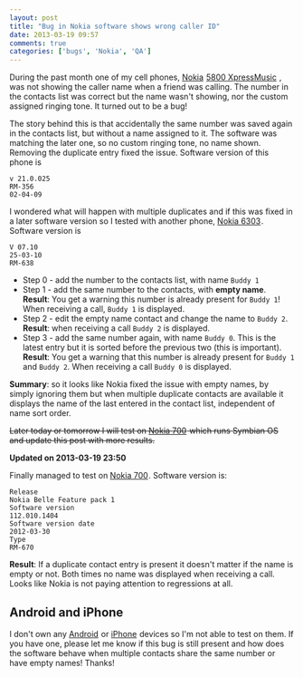 ```yaml
---
layout: post
title: "Bug in Nokia software shows wrong caller ID"
date: 2013-03-19 09:57
comments: true
categories: ['bugs', 'Nokia', 'QA']
---
```


During the past month one of my cell phones,
<a target="_blank" href="http://www.amazon.com/s/?_encoding=UTF8&camp=1789&creative=390957&field-keywords=Nokia&linkCode=ur2&tag=atodorovorg-20&url=search-alias%3Daps">Nokia</a><img src="https://www.assoc-amazon.com/e/ir?t=atodorovorg-20&l=ur2&o=1" width="1" height="1" border="0" alt="" style="border:none !important; margin:0px !important;" />
<a href="http://www.amazon.com/gp/product/B001SEAOC6/ref=as_li_ss_tl?ie=UTF8&camp=1789&creative=390957&creativeASIN=B001SEAOC6&linkCode=as2&tag=atodorovorg-20">5800 XpressMusic</a><img src="http://www.assoc-amazon.com/e/ir?t=atodorovorg-20&l=as2&o=1&a=B001SEAOC6" width="1" height="1" border="0" alt="" style="border:none !important; margin:0px !important;" />
, was not showing the caller name when a friend was calling.
The number in the contacts list was correct but the name wasn't showing,
nor the custom assigned ringing tone. It turned out to be a bug!

The story behind this is that accidentally the same number was saved again
in the contacts list, but without a name assigned to it.
The software was matching the later one, so no custom ringing tone,
no name shown. Removing the duplicate entry fixed the issue. Software version of this
phone is

    v 21.0.025
    RM-356
    02-04-09

I wondered what will happen with multiple duplicates and if this was fixed in a later
software version so I tested with another phone,
<a href="http://www.amazon.com/gp/product/B002RXEI6U/ref=as_li_ss_tl?ie=UTF8&camp=1789&creative=390957&creativeASIN=B002RXEI6U&linkCode=as2&tag=atodorovorg-20">Nokia 6303</a><img src="http://www.assoc-amazon.com/e/ir?t=atodorovorg-20&l=as2&o=1&a=B002RXEI6U" width="1" height="1" border="0" alt="" style="border:none !important; margin:0px !important;" />.
Software version is

    V 07.10
    25-03-10
    RM-638


* Step 0 - add the number to the contacts list, with name `Buddy 1`
* Step 1 - add the same number to the contacts, with **empty name**.
**Result**: You get a warning this number is already present for `Buddy 1`!
When receiving a call, `Buddy 1` is displayed.
* Step 2 - edit the empty name contact and change the name to `Buddy 2`.
**Result**: when receiving a call `Buddy 2` is displayed.
* Step 3 - add the same number again, with name `Buddy 0`. This is the latest entry
but it is sorted before the previous two (this is important).
**Result**: You get a warning that this number is already present for `Buddy 1` and `Buddy 2`.
When receiving a call `Buddy 0` is displayed.


**Summary**: so it looks like Nokia fixed the issue with empty names, by simply ignoring them
but when multiple duplicate contacts are available it displays the name of the last entered in the
contact list, independent of name sort order.

<del>
Later today or tomorrow I will test on 
<a href="http://www.amazon.com/gp/product/B005MOW7S2/ref=as_li_ss_tl?ie=UTF8&camp=1789&creative=390957&creativeASIN=B005MOW7S2&linkCode=as2&tag=atodorovorg-20">Nokia 700</a><img src="http://www.assoc-amazon.com/e/ir?t=atodorovorg-20&l=as2&o=1&a=B005MOW7S2" width="1" height="1" border="0" alt="" style="border:none !important; margin:0px !important;" />
which runs Symbian OS and update this post with more results.
</del>

**Updated on 2013-03-19 23:50**

Finally managed to test on
<a href="http://www.amazon.com/gp/product/B005MOW7S2/ref=as_li_ss_tl?ie=UTF8&camp=1789&creative=390957&creativeASIN=B005MOW7S2&linkCode=as2&tag=atodorovorg-20">Nokia 700</a><img src="http://www.assoc-amazon.com/e/ir?t=atodorovorg-20&l=as2&o=1&a=B005MOW7S2" width="1" height="1" border="0" alt="" style="border:none !important; margin:0px !important;" />.
Software version is:

    Release
    Nokia Belle Feature pack 1
    Software version
    112.010.1404
    Software version date
    2012-03-30
    Type
    RM-670

**Result**: If a duplicate contact entry is present it doesn't matter if the name is empty or not.
Both times no name was displayed when receiving a call. Looks like Nokia is not paying attention to
regressions at all.

Android and iPhone
------------------

I don't own any
<a target="_blank" href="http://www.amazon.com/s/?_encoding=UTF8&camp=1789&creative=390957&field-keywords=Android&linkCode=ur2&tag=atodorovorg-20&url=search-alias%3Delectronics">Android</a><img src="https://www.assoc-amazon.com/e/ir?t=atodorovorg-20&l=ur2&o=1" width="1" height="1" border="0" alt="" style="border:none !important; margin:0px !important;" />
or
<a target="_blank" href="http://www.amazon.com/s/?_encoding=UTF8&camp=1789&creative=390957&field-keywords=iPhone&linkCode=ur2&rh=n%3A172282%2Ck%3AiPhone&tag=atodorovorg-20&url=search-alias%3Delectronics">iPhone</a><img src="https://www.assoc-amazon.com/e/ir?t=atodorovorg-20&l=ur2&o=1" width="1" height="1" border="0" alt="" style="border:none !important; margin:0px !important;" />
devices so I'm not able to test on them. If you have one, please let me know if this bug is still present
and how does the software behave when multiple contacts share the same number or have empty names! Thanks!
